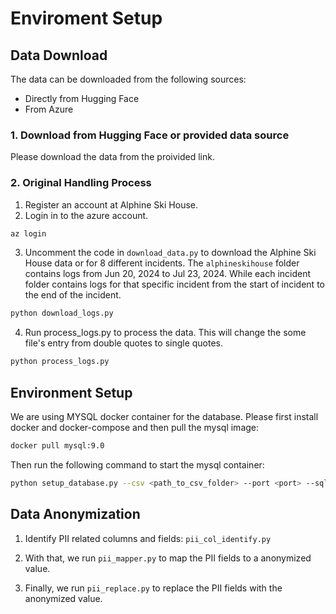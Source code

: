 # Enviroment Setup

## Data Download

The data can be downloaded from the following sources:
- Directly from Hugging Face
- From Azure

### 1. Download from Hugging Face or provided data source

Please download the data from the proivided link.


### 2. Original Handling Process
1. Register an account at Alphine Ski House.
2. Login in to the azure account.
```bash
az login
```
3. Uncomment the code in `download_data.py` to download the Alphine Ski House data or for 8 different incidents.
The `alphineskihouse` folder contains logs from Jun 20, 2024 to Jul 23, 2024. While each incident folder contains logs for that specific incident from the start of incident to the end of the incident.
```bash
python download_logs.py
```
4. Run process_logs.py to process the data. This will change the some file's entry from double quotes to single quotes.
```bash
python process_logs.py
```


## Environment Setup

We are using MYSQL docker container for the database. Please first install docker and docker-compose and then pull the mysql image:

```bash
docker pull mysql:9.0
```

Then run the following command to start the mysql container:


```bash
python setup_database.py --csv <path_to_csv_folder> --port <port> --sql_file <path_to_sql_file> --container_name <container_name> 
```


## Data Anonymization

1. Identify PII related columns and fields: `pii_col_identify.py`

2. With that, we run `pii_mapper.py` to map the PII fields to a anonymized value.

3. Finally, we run `pii_replace.py` to replace the PII fields with the anonymized value.
